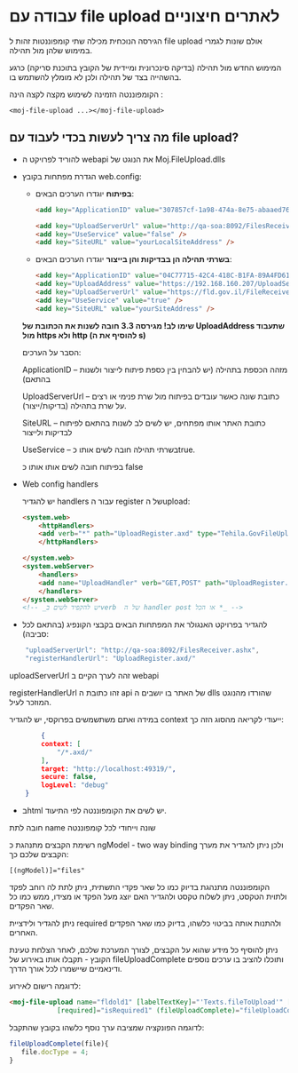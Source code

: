 # עבודה עם file upload לאתרים חיצוניים
הגירסה הנוכחית מכילה שתי קומפוננטות זהות ל file upload אולם שונות לגמרי במימוש שלהן מול תהילה.

המימוש החדש מול תהילה (בדיקה סינכרונית ומיידית של הקובץ בתוכנת סריקה) כרגע בהשהייה בצד של תהילה ולכן לא מומלץ להשתמש בו.

הקומפוננטה הזמינה לשימוש מקצה לקצה הינה :
```
<moj-file-upload ...></moj-file-upload>
```
## מה צריך לעשות בכדי לעבוד עם file upload?

*	להוריד לפרויקט ה webapi את הנוגט של Moj.FileUpload.dlls 
* הגדרת מפתחות בקובץ web.config:
    * **בפיתוח** יוגדרו הערכים הבאים:
        ```html
        <add key="ApplicationID" value="307857cf-1a98-474a-8e75-abaaed76d052" />
        
        <add key="UploadServerUrl" value="http://qa-soa:8092/FilesReceiver.ashx" />
        <add key="UseService" value="false" />
        <add key="SiteURL" value="yourLocalSiteAddress" />
        ```
    * **בשרתי תהילה הן בבדיקות והן בייצור** יוגדרו הערכים הבאים:

        ```html
        <add key="ApplicationID" value="04C77715-42C4-418C-B1FA-89A4FD61F8AC" />
        <add key="UploadAddress" value="https://192.168.160.207/UploadService/UploadService.svc" />
        <add key="UploadServerUrl" value="https://fld.gov.il/FileReceiverMultipart/FilesReceiver.ashx" />
        <add key="UseService" value="true" />
        <add key="SiteURL" value="yourSiteAddress" />
        ```
    **שימו לב! מגירסה 3.3 חובה לשנות את הכתובת של UploadAddress שתעבוד מול https ולא http (להוסיף את ה s)**

    הסבר על הערכים:

    ApplicationID – מזהה הכספת בתהילה (יש להבחין בין כספת פיתוח לייצור ולשנות בהתאם)

    UploadServerUrl – כתובת שונה כאשר עובדים בפיתוח מול שרת פנימי או רצים על שרת בתהילה (בדיקות/ייצור).

    SiteURL – כתובת האתר אותו מפתחים, יש לשים לב לשנות בהתאם לפיתוח לבדיקות ולייצור

    UseService – בשרתי תהילה חובה לשים אותו כtrue.
    
    בפיתוח חובה לשים אותו  אותו כ false

* Web config handlers

    יש להגדיר handlers עבור ה register של הupload:
    ```html
    <system.web>
        <httpHandlers>
        <add verb="*" path="UploadRegister.axd" type="Tehila.GovFileUploader.HttpHandler.FileUploadHttpHandler, Tehila.GovFileUploader.HttpHandler" />
        </httpHandlers>

    </system.web>
    <system.webServer>
        <handlers>
        <add name="UploadHandler" verb="GET,POST" path="UploadRegister.axd" type="Tehila.GovFileUploader.HttpHandler.FileUploadHttpHandler, Tehila.GovFileUploader.HttpHandler" />
        </handlers>
    </system.webServer>
    <!-- _יש להקפיד לשים בverb  של ה handler post או הכל *_ -->
    ```



*	להגדיר בפרויקט האנגולר את המפתחות הבאים בקבצי הקונפיג (בהתאם לכל סביבה):
```javascript
    "uploadServerUrl": "http://qa-soa:8092/FilesReceiver.ashx",
    "registerHandlerUrl": "UploadRegister.axd/"
```

uploadServerUrl זהה לערך הקיים ב webapi

registerHandlerUrl זהו כתובת ה api של האתר בו יושבים ה dlls שהורדו מהנוגט המוזכר לעיל.

במידה ואתם משתשמשים בפרוקסי, יש להגדיר context ייעודי לקריאה מהסוג הזה כך:
```json
        {
        context: [
            "/*.axd/"
        ],
        target: "http://localhost:49319/",   
        secure: false,
        logLevel: "debug"
    }
```


*	בhtml יש לשים את הקומפוננטה לפי התיעוד.

חובה לתת name שונה וייחודי לכל קומפוננטה

רשימת הקבצים מתנהגת כ ngModel  -  two way binding ולכן ניתן להגדיר את מערך הקבצים שלכם כך: 
```
[(ngModel)]="files"
```
הקומפוננטה מתנהגת בדיוק כמו כל שאר פקדי התשתית, ניתן לתת לה רוחב לפקד ולתוית הטקסט, ניתן לשלוח טקסט ולהגדיר האם יוצג מעל הפקד או מצידו, ממש כמו כל שאר הפקדים.

ניתן להגדיר ולידציית required ולהתנות אותה בביטוי כלשהו, בדיוק כמו שאר הפקדים האחרים.

ניתן להוסיף כל מידע שהוא על הקבצים, לצורך המערכת שלכם, לאחר הצלחת טעינת הקובץ  - תקבלו אותו באירוע של fileUploadComplete ותוכלו להציב בו ערכים נוספים ודינאמיים שיישמרו לכל אורך הדרך.

לדוגמה רישום לאירוע:
```html
<moj-file-upload name="fldold1" [labelTextKey]="'Texts.fileToUpload'" [enabledFileTypes]="'pdf|png|jpg'" [(ngModel)]="files" [controlWidthColumns]="4"
			[required]="isRequired1" (fileUploadComplete)="fileUploadComplete($event)"></moj-file-upload>
```
לדוגמה הפונקציה שמציבה ערך נוסף כלשהו בקובץ שהתקבל:
```javascript
fileUploadComplete(file){
   file.docType = 4;
}
```

	

